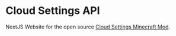 # Cloud Settings API

NextJS Website for the open source [Cloud Settings Minecraft Mod](https://github.com/Blutmond-Team/CloudSettings-Mod).